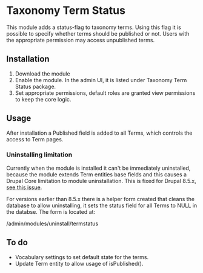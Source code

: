 # Taxonomy Term Status
This module adds a status-flag to taxonomy terms. Using this flag it is
possible to specify whether terms should be published or not. Users with the
appropriate permission may access unpublished terms.

## Installation
1. Download the module
2. Enable the module. In the admin UI, it is listed under Taxonomy Term Status package.
3. Set appropriate permissions, default roles are granted view permissions to keep the core logic.

## Usage
After installation a Published field is added to all Terms, which controls the access to Term pages. 

### Uninstalling limitation
Currently when the module is installed it can't be immediately uninstalled, because the module extends Term entities base fields and this causes a Drupal Core limitation to module uninstallation. This is fixed for Drupal 8.5.x, [see this issue](https://www.drupal.org/project/drupal/issues/2282119).

For versions earlier than 8.5.x there is a helper form created that cleans the database to allow uninstalling, it sets the status field for all Terms to NULL in the databse. The form is located at:

/admin/modules/uninstall/termstatus

## To do
* Vocabulary settings to set default state for the terms.
* Update Term entity to allow usage of isPublished().
